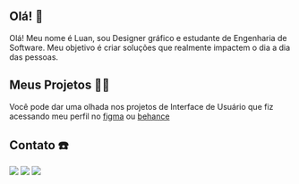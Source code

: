 ## Olá! 👋

Olá! Meu nome é Luan, sou Designer gráfico e estudante de Engenharia de Software. Meu objetivo é criar soluções que realmente impactem o dia a dia das pessoas.

## Meus Projetos 🧑‍💻
Você pode dar uma olhada nos projetos de Interface de Usuário que fiz acessando meu perfil no [figma](https://www.figma.com/@luanmq) ou [behance](https://www.behance.net/luanmeloq)

## Contato ☎️
<div>
      <a href="https://t.me/Luanmq" target="_blank"><img src="https://img.shields.io/badge/Telegram-2CA5E0?style=for-the-badge&logo=telegram&logoColor=white" target="_blank"></a>
      <a href="https://www.linkedin.com/in/luan-melo-queiroz/" target="_blank"><img src="https://img.shields.io/badge/LinkedIn-0077B5?style=for-the-badge&logo=linkedin&logoColor=white" target="_blank"></a>
      <a href="mailto:luanmelo.q@gmail.com"><img src="https://img.shields.io/badge/Gmail-D14836?style=for-the-badge&logo=gmail&logoColor=white" target="_blank"></a
</div>


<!--
**Luanmq/Luanmq** is a ✨ _special_ ✨ repository because its `README.md` (this file) appears on your GitHub profile.

Here are some ideas to get you started:

- 🔭 I’m currently working on ...
- 🌱 I’m currently learning ...
- 👯 I’m looking to collaborate on ...
- 🤔 I’m looking for help with ...
- 💬 Ask me about ...
- 📫 How to reach me: ...
- 😄 Pronouns: ...
- ⚡ Fun fact: ...
-->
